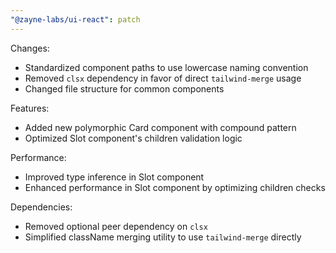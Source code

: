 ```yaml
---
"@zayne-labs/ui-react": patch
---
```


Changes:

- Standardized component paths to use lowercase naming convention
- Removed `clsx` dependency in favor of direct `tailwind-merge` usage
- Changed file structure for common components

Features:

- Added new polymorphic Card component with compound pattern
- Optimized Slot component's children validation logic

Performance:

- Improved type inference in Slot component
- Enhanced performance in Slot component by optimizing children checks

Dependencies:

- Removed optional peer dependency on `clsx`
- Simplified className merging utility to use `tailwind-merge` directly

